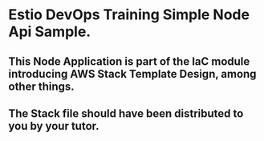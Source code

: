 # Estio DevOps Training Simple Node Api Sample.

## This Node Application is part of the IaC module introducing AWS Stack Template Design, among other things.
## The Stack file should have been distributed to you by your tutor. 

